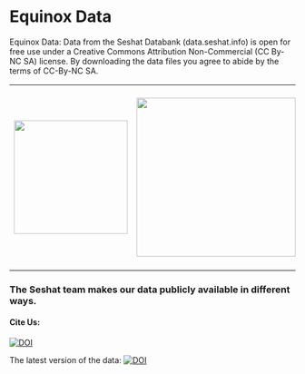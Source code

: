 # Equinox Data
Equinox Data: Data from the Seshat Databank (data.seshat.info) is open for free use under a Creative Commons Attribution Non-Commercial (CC By-NC SA) license. By downloading the data files you agree to abide by the terms of CC-By-NC SA.

<table style="width:100%;">
  <tr>
     <td>
       <img style='vertical-align:middle;' width="200px" src='http://seshatdatabank.info/wp-content/themes/seshat/img/logo.png'>
    </td>
     <td>
       <img style='vertical-align:middle;' width="280px" src='https://vis.csh.ac.at/corona-ampel/assets/CSH_Logo.png'>
    </td>
    <td>
       <img style='vertical-align:middle;' width="320px" src='https://images.ctfassets.net/vlflpncani0f/6gr8U1Z2zSxprCv1SZnO0G/ad90c77b2968749ce58aacbcc95b42e7/evolution-institute-logo.png'>
    </td>
  </tr>
</table>

### The Seshat team makes our data publicly available in different ways.

#### Cite Us:
[![DOI](https://zenodo.org/badge/503364954.svg)](https://zenodo.org/badge/latestdoi/503364954)

The latest version of the data:
[![DOI](https://zenodo.org/badge/DOI/10.5281/zenodo.6642229.svg)](https://doi.org/10.5281/zenodo.6642229)

